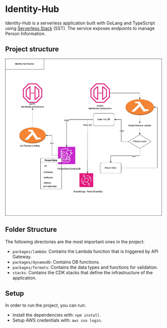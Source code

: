 # Identity-Hub

Identity-Hub is a serverless application built with GoLang and TypeScript using [Serverless Stack](https://sst.dev) (SST). The service exposes endpoints to manage Person Information.

## Project structure

![Architecture diagram](./IHUB-1.jpg)

## Folder Structure

The following directories are the most important ones in the project:

- `packages/lambda`: Contains the Lambda function that is triggered by API Gateway.
- `packages/dynamodb`: Contains DB functions.
- `packages/formats`: Contains the data types and functions for validation.
- `stacks`: Contains the CDK stacks that define the infrastructure of the application.

## Setup

In order to run the project, you can run:

- Install the dependencies with: `npm install`.
- Setup AWS credentials with: `aws sso login`.